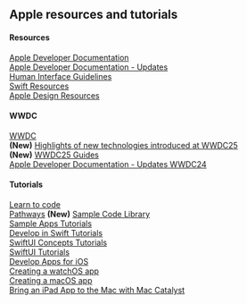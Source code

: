 ## Apple resources and tutorials

#### Resources
[Apple Developer Documentation](https://developer.apple.com/documentation/)   
[Apple Developer Documentation - Updates](https://developer.apple.com/documentation/updates)   
[Human Interface Guidelines](https://developer.apple.com/design/human-interface-guidelines/)   
[Swift Resources](https://developer.apple.com/swift/resources/)   
[Apple Design Resources](https://developer.apple.com/design/resources/)   


#### WWDC
[WWDC](https://developer.apple.com/wwdc25/)   
**(New)** [Highlights of new technologies introduced at WWDC25](https://developer.apple.com/documentation/updates/wwdc2025/)   
**(New)** [WWDC25 Guides](https://developer.apple.com/wwdc25/guides/)   
[Apple Developer Documentation - Updates WWDC24](https://developer.apple.com/documentation/updates/wwdc2024)   

#### Tutorials
[Learn to code](https://developer.apple.com/learn/)   
[Pathways](https://developer.apple.com/pathways/)
**(New)** [Sample Code Library](https://developer.apple.com/documentation/samplecode/)   
[Sample Apps Tutorials](https://developer.apple.com/tutorials/sample-apps)   
[Develop in Swift Tutorials](https://developer.apple.com/tutorials/develop-in-swift)  
[SwiftUI Concepts  Tutorials](https://developer.apple.com/tutorials/swiftui-concepts)   
[SwiftUI Tutorials](https://developer.apple.com/tutorials/swiftui/)   
[Develop Apps for iOS](https://developer.apple.com/tutorials/app-dev-training/)   
[Creating a watchOS app](https://developer.apple.com/tutorials/swiftui/creating-a-watchos-app/)   
[Creating a macOS app](https://developer.apple.com/tutorials/swiftui/creating-a-macos-app/)   
[Bring an iPad App to the Mac with Mac Catalyst](https://developer.apple.com/tutorials/mac-catalyst/)   